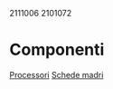 2111006
2101072
# Componenti
[Processori](componenti/processori.md)
[Schede madri](componenti/schede_madri.md)
